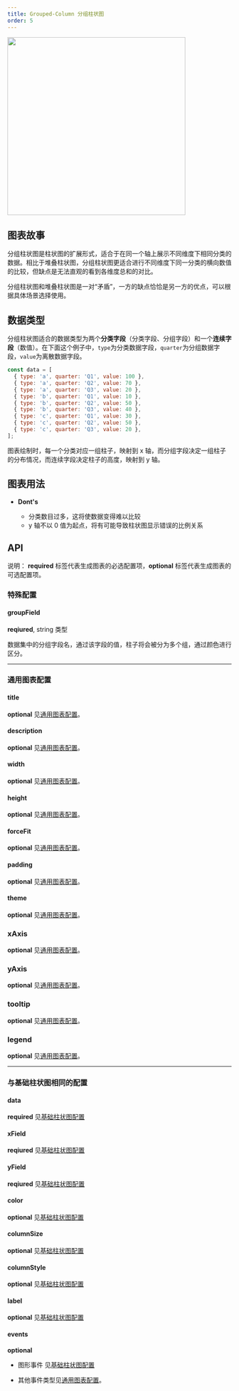 ```yaml
---
title: Grouped-Column 分组柱状图
order: 5
---
```


<img src="https://gw.alipayobjects.com/mdn/rms_d314dd/afts/img/A*8nw0SqtQJ6AAAAAAAAAAAABkARQnAQ" width="400">

## 图表故事

分组柱状图是柱状图的扩展形式，适合于在同一个轴上展示不同维度下相同分类的数据。相比于堆叠柱状图，分组柱状图更适合进行不同维度下同一分类的横向数值的比较，但缺点是无法直观的看到各维度总和的对比。

分组柱状图和堆叠柱状图是一对“矛盾”，一方的缺点恰恰是另一方的优点，可以根据具体场景选择使用。

## 数据类型

分组柱状图适合的数据类型为两个**分类字段**（分类字段、分组字段）和一个**连续字段**（数值）。在下面这个例子中，`type`为分类数据字段，`quarter`为分组数据字段，`value`为离散数据字段。

```js
const data = [
  { type: 'a', quarter: 'Q1', value: 100 },
  { type: 'a', quarter: 'Q2', value: 70 },
  { type: 'a', quarter: 'Q3', value: 20 },
  { type: 'b', quarter: 'Q1', value: 10 },
  { type: 'b', quarter: 'Q2', value: 50 },
  { type: 'b', quarter: 'Q3', value: 40 },
  { type: 'c', quarter: 'Q1', value: 30 },
  { type: 'c', quarter: 'Q2', value: 50 },
  { type: 'c', quarter: 'Q3', value: 20 },
];
```

图表绘制时，每一个分类对应一组柱子，映射到 x 轴，而分组字段决定一组柱子的分布情况，而连续字段决定柱子的高度，映射到 y 轴。

## 图表用法

- **Dont's**

  - 分类数目过多，这将使数据变得难以比较
  - y 轴不以 0 值为起点，将有可能导致柱状图显示错误的比例关系

## API

说明： **required** 标签代表生成图表的必选配置项，**optional** 标签代表生成图表的可选配置项。

### 特殊配置

#### groupField

**reqiured**, string 类型

数据集中的分组字段名，通过该字段的值，柱子将会被分为多个组，通过颜色进行区分。

---

### 通用图表配置

#### title

**optional** 见[通用图表配置](../general-config#title)。

#### description

**optional** 见[通用图表配置](../general-config#description)。

#### width

**optional** 见[通用图表配置](../general-config#width)。

#### height

**optional** 见[通用图表配置](../general-config#height)。

#### forceFit

**optional** 见[通用图表配置](../general-config#forceFit)。

#### padding

**optional** 见[通用图表配置](../general-config#padding)。

#### theme

**optional** 见[通用图表配置](../general-config#theme)。

### xAxis

**optional** 见[通用图表配置](../general-config#categoryaxis)。

### yAxis

**optional** 见[通用图表配置](../general-config#linearaxis)。

### tooltip

**optional** 见[通用图表配置](../general-config#tooltip)。

### legend

**optional** 见[通用图表配置](../general-config#legend)。

---

### 与基础柱状图相同的配置

#### data

**required** 见[基础柱状图配置](./column#data-collection)

#### xField

**reqiured** 见[基础柱状图配置](./column#xfield-string)

#### yField

**reqiured** 见[基础柱状图配置](./column#yField-string)

#### color

**optional** 见[基础柱状图配置](./column#color-string--string--function)

#### columnSize

**optional** 见[基础柱状图配置](./column#columnsize-number)

#### columnStyle

**optional** 见[基础柱状图配置](./column.zh#columnstyle-object--function)

#### label

**optional** 见[基础柱状图配置](./column#label)

#### events

**optional**

- 图形事件 见[基础柱状图配置](./column#events)

- 其他事件类型见[通用图表配置](../general-config#events)。
